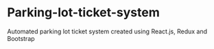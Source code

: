 # Parking-lot-ticket-system
Automated parking lot ticket system created using React.js, Redux and Bootstrap

